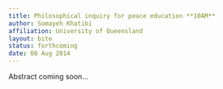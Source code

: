 ```yaml
---
title: Philosophical inquiry for peace education **10AM**
author: Somayeh Khatibi
affiliation: University of Queensland
layout: bite
status: forthcoming
date: 08 Aug 2014
---
```


Abstract coming soon...
